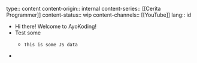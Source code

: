 type:: content
content-origin:: internal
content-series:: [[Cerita Programmer]]
content-status:: wip
content-channels:: [[YouTube]]
lang:: id

- Hi there! Welcome to AyoKoding!
- Test some
  - ```
    This is some JS data
    ```
-
